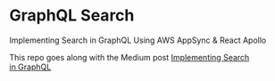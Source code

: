 # GraphQL Search

Implementing Search in GraphQL Using AWS AppSync & React Apollo


This repo goes along with the Medium post [Implementing Search in GraphQL](https://medium.com/@dabit3/implementing-search-in-graphql-11d5f71f179)